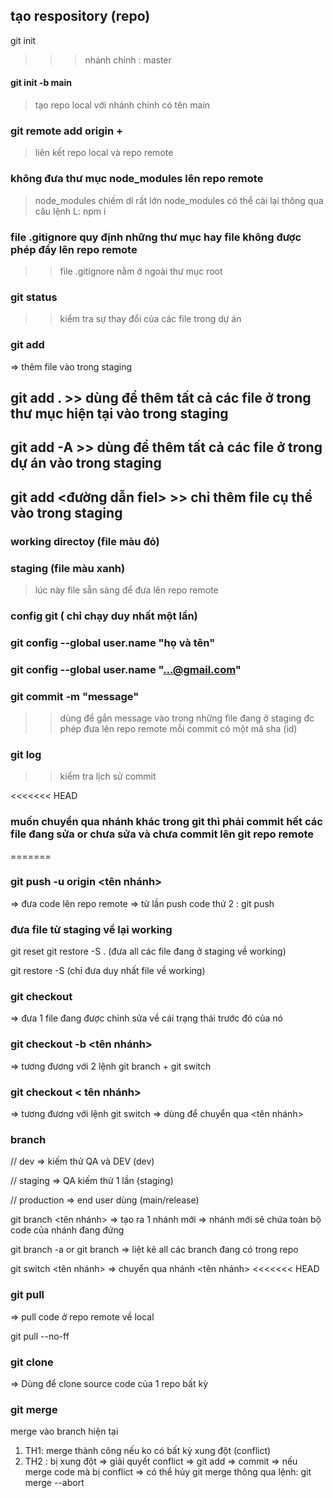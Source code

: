 ## tạo respository (repo)

git init

> > > nhánh chính : master

#### git init -b main

> tạo repo local với nhánh chính có tên main

### git remote add origin + <url repo>

> liên kết repo local và repo remote

### không đưa thư mục node_modules lên repo remote

> node_modules chiếm dl rất lớn
> node_modules có thể cài lại thông qua câu lệnh L: npm i

### file .gitignore quy định những thư mục hay file không được phép đẩy lên repo remote

> > file .gitignore nằm ở ngoài thư mục root

### git status

> > kiểm tra sự thay đổi của các file trong dự án

### git add

=> thêm file vào trong staging

## git add . >> dùng để thêm tất cả các file ở trong thư mục hiện tại vào trong staging

## git add -A >> dùng để thêm tất cả các file ở trong dự án vào trong staging

## git add <đường dẫn fiel> >> chỉ thêm file cụ thể vào trong staging

### working directoy (file màu đỏ)

### staging (file màu xanh)

> lúc này file sẵn sàng để đưa lên repo remote

### config git ( chỉ chạy duy nhất một lần)

### git config --global user.name "họ và tên"

### git config --global user.name "...@gmail.com"

### git commit -m "message"

> > dùng để gắn message vào trong những file đang ở staging đc phép đưa lên repo remote
> > mỗi commit có một mã sha (id)

### git log

> > kiểm tra lịch sử commit

<<<<<<< HEAD

### muốn chuyển qua nhánh khác trong git thì phải commit hết các file đang sửa or chưa sửa và chưa commit lên git repo remote

=======

### git push -u origin <tên nhánh>

=> đưa code lên repo remote
=> từ lần push code thứ 2 : git push

### đưa file từ staging về lại working

git reset
git restore -S . (đưa all các file đang ở staging về working)

git restore -S <url file> (chỉ đưa duy nhất file về working)

### git checkout <url file>

=> đưa 1 file đang được chỉnh sửa về cái trạng thái trước đó của nó

### git checkout -b <tên nhánh>

=> tương đương với 2 lệnh git branch + git switch

### git checkout < tên nhánh>

=> tương đương với lệnh git switch
=> dùng để chuyển qua <tên nhánh>

### branch

// dev => kiếm thử QA và DEV (dev)

// staging => QA kiếm thử 1 lần (staging)

// production => end user dùng (main/release)

git branch <tên nhánh>
=> tạo ra 1 nhánh mới
=> nhánh mới sẽ chứa toàn bộ code của nhánh đang đứng

git branch -a or git branch
=> liệt kê all các branch đang có trong repo

git switch <tên nhánh>
=> chuyển qua nhánh <tên nhánh>
<<<<<<< HEAD

### git pull

=> pull code ở repo remote về local

git pull --no-ff

### git clone <url repo>

=> Dùng để clone source code của 1 repo bất kỳ

### git merge <branch>

merge <branch> vào branch hiện tại

1. TH1: merge thành công nếu ko có bất kỳ xung đột (conflict)
2. TH2 : bị xung đột => giải quyết conflict => git add => commit
   => nếu merge code mà bị conflict => có thể hủy git merge thông qua lệnh: git merge --abort
